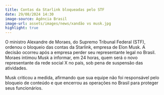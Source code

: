 ```yaml
---
title: Contas da Starlink bloqueadas pelo STF
date: 29/08/2024 14:30
image-source: Agência Brasil
image-url: assets/images/news/xandão vs musk.jpg
highlight: true
---
```


O ministro Alexandre de Moraes, do Supremo Tribunal Federal (STF), ordenou o bloqueio das contas da Starlink, empresa de Elon Musk. A decisão ocorreu após a empresa perder seu representante legal no Brasil. Moraes intimou Musk a informar, em 24 horas, quem será o novo representante da rede social X no país, sob pena de suspensão das atividades.

Musk criticou a medida, afirmando que sua equipe não foi responsável pelo bloqueio de conteúdo e que encerrou as operações no Brasil para proteger seus funcionários.